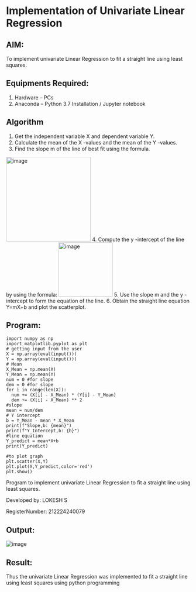 # Implementation of Univariate Linear Regression
## AIM:
To implement univariate Linear Regression to fit a straight line using least squares.

## Equipments Required:
1. Hardware – PCs
2. Anaconda – Python 3.7 Installation / Jupyter notebook

## Algorithm
1. Get the independent variable X and dependent variable Y.
2. Calculate the mean of the X -values and the mean of the Y -values.
3. Find the slope m of the line of best fit using the formula. 
<img width="231" alt="image" src="https://user-images.githubusercontent.com/93026020/192078527-b3b5ee3e-992f-46c4-865b-3b7ce4ac54ad.png">
4. Compute the y -intercept of the line by using the formula:
<img width="148" alt="image" src="https://user-images.githubusercontent.com/93026020/192078545-79d70b90-7e9d-4b85-9f8b-9d7548a4c5a4.png">
5. Use the slope m and the y -intercept to form the equation of the line.
6. Obtain the straight line equation Y=mX+b and plot the scatterplot.

## Program:
```
import numpy as np
import matplotlib.pyplot as plt
# getting input from the user
X = np.array(eval(input()))
Y = np.array(eval(input()))
# Mean
X_Mean = np.mean(X)
Y_Mean = np.mean(Y)
num = 0 #for slope
dem = 0 #for slope
for i in range(len(X)):
  num += (X[i] - X_Mean) * (Y[i] - Y_Mean)
  dem += (X[i] - X_Mean) ** 2
#slope 
mean = num/dem
# Y intercept
b = Y_Mean - mean * X_Mean
print(f"Slope,b: {mean}")
print(f"Y_Intercept,b: {b}")
#line equation
Y_predict = mean*X+b
print(Y_predict)

#to plot graph
plt.scatter(X,Y)
plt.plot(X,Y_predict,color='red')
plt.show()

```
Program to implement univariate Linear Regression to fit a straight line using least squares.

Developed by: LOKESH S

RegisterNumber: 212224240079

## Output:

![image](https://github.com/user-attachments/assets/c222296a-506f-4476-b4e4-d366cd14638f)


## Result:
Thus the univariate Linear Regression was implemented to fit a straight line using least squares using python programming
